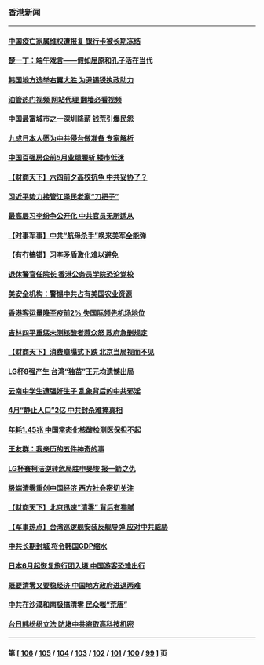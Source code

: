 ### 香港新闻
---
#### [中国疫亡家属维权遭报复 银行卡被长期冻结](../../pages/ncid1349362/n13751725.md?06040445) 
#### [楚一丁：端午戏言——假如屈原和孔子活在当代](../../pages/ncid1349362/n13751814.md?06040445) 
#### [韩国地方选举右翼大胜 为尹锡锐执政助力](../../pages/ncid1349362/n13751702.md?06040445) 
#### [油管热门视频 网站代理 翻墙必看视频](http://209.222.30.114:81/youtube.html?06040445)
#### [中国最富城市之一深圳降薪 钱荒引爆民怨](../../pages/ncid1349362/n13751784.md?06040445) 
#### [九成日本人愿为中共侵台做准备 专家解析](../../pages/ncid1349362/n13751736.md?06040445) 
#### [中国百强房企前5月业绩腰斩 楼市低迷](../../pages/ncid1349362/n13751706.md?06040445) 
#### [【财商天下】六四前夕高校抗争 中共妥协了？](../../pages/ncid1349362/n13751091.md?06040445) 
#### [习近平势力接管江泽民老家“刀把子”](../../pages/ncid1349362/n13751076.md?06040445) 
#### [最高层习李纷争公开化 中共官员无所适从](../../pages/ncid1349362/n13751052.md?06040445) 
#### [【时事军事】中共“航母杀手”唤来美军全能弹](../../pages/ncid1349362/n13750425.md?06040445) 
#### [【有冇搞错】习李矛盾激化难以避免](../../pages/ncid1349362/n13750461.md?06040445) 
#### [退休警官任院长 香港公务员学院恐沦党校](../../pages/ncid1349362/n13750737.md?06040445) 
#### [美安全机构：警惕中共占有美国农业资源](../../pages/ncid1349362/n13750598.md?06040445) 
#### [香港客运量降至疫前2% 失国际领先机场地位](../../pages/ncid1349362/n13750573.md?06040445) 
#### [吉林四平重惩未测核酸者惹众怒 政府急删规定](../../pages/ncid1349362/n13750501.md?06040445) 
#### [【财商天下】消费崩塌式下跌 北京当局视而不见](../../pages/ncid1349362/n13750403.md?06040445) 
#### [LG杯8强产生 台湾“独苗”王元均遗憾出局](../../pages/ncid1349362/n13750378.md?06040445) 
#### [云南中学生遭强奸生子 乱象背后的中共邪淫](../../pages/ncid1349362/n13750214.md?06040445) 
#### [4月“静止人口”2亿 中共封杀难掩真相](../../pages/ncid1349362/n13750226.md?06040445) 
#### [年耗1.45兆 中国常态化核酸检测医保担不起](../../pages/ncid1349362/n13750242.md?06040445) 
#### [王友群：我亲历的五件神奇的事](../../pages/ncid1349362/n13749515.md?06040445) 
#### [LG杯赛柯洁逆转危局胜申旻埈 报一箭之仇](../../pages/ncid1349362/n13749695.md?06040445) 
#### [极端清零重创中国经济 西方社会密切关注](../../pages/ncid1349362/n13749627.md?06040445) 
#### [【财商天下】北京迅速“清零” 背后有猫腻](../../pages/ncid1349362/n13749490.md?06040445) 
#### [【军事热点】台湾巡逻舰安装反舰导弹 应对中共威胁](../../pages/ncid1349362/n13749161.md?06040445) 
#### [中共长期封城 将令韩国GDP缩水](../../pages/ncid1349362/n13749210.md?06040445) 
#### [日本6月起恢复旅行团入境 中国游客恐难出行](../../pages/ncid1349362/n13749192.md?06040445) 
#### [既要清零又要稳经济 中国地方政府进退两难](../../pages/ncid1349362/n13749183.md?06040445) 
#### [中共在沙漠和南极搞清零 民众嗤“荒唐”](../../pages/ncid1349362/n13749171.md?06040445) 
#### [台日韩纷纷立法 防堵中共盗取高科技机密](../../pages/ncid1349362/n13749155.md?06040445) 

---
#### 第 [ [106](./106.md?06040445) / [105](./105.md?06040445) / [104](./104.md?06040445) / [103](./103.md?06040445) / [102](./102.md?06040445) / [101](./101.md?06040445) / [100](./100.md?06040445) / [99](./99.md?06040445) ] 页
